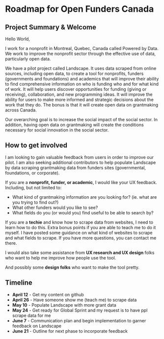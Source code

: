 # Roadmap for Open Funders Canada
## Project Summary & Welcome
 
Hello World,
 
I work for a nonprofit in Montreal, Quebec, Canada called Powered by Data.  We work to improve the nonprofit sector through the effective use of data, particularly open data. 
 
We have a pilot project called Landscape.  It uses data scraped from online sources, including open data, to create a tool for nonprofits, funders (governments and foundations) and academics that will improve their ability to find comprehensive information on who is funding who and for what kind of work.  It will help users discover opportunities for funding (giving or receiving), collaboration, and new programming ideas.  It will improve the ability for users to make more informed and strategic decisions about the work that they do.  The bonus is that it will create open data on grantmaking across Canada. 
 
Our overarching goal is to increase the social impact of the social sector.  In addition, having open data on grantmaking will create the conditions necessary for social innovation in the social sector. 
 

## How to get involved
 
I am looking to gain valuable feedback from users in order to improve our pilot.  I am also seeking additional contributors to help populate Landscape by data scraping grantmaking data from funders sites (governmental, foundations, or corporate). 

If you are a __nonprofit, funder, or academic__, I would like your UX feedback.  Including, but not limited to: 
* What kind of grantmaking information are you looking for? (ie. what are you trying to find out?)
* What other funders would you like to see?
* What fields do you (or would you) find useful to be able to search by?

If you are a __techie__ and know how to scrape data from websites, I need to learn how to do this.  Extra bonus points if you are able to teach me to do it myself. I have posted some guidance on what kind of websites to scrape and what fields to scrape. If you have more questions, you can contact me there.

I would also take some assistance from __UX research and UX design__ folks who want to help me improve how people use the tool.  

And possibly some __design folks__ who want to make the tool pretty.

## Timeline

* __April 12__ - Get my content on github
* __April 26__ - Have someone show me (teach me) to scrape data
* __May 10__ - Populate Landscape with more grant data
* __May 24__ - Get ready for Global Sprint and my request is to have ppl scrape data for me
* __June 7__ - Communication plan and begin implementation to garner feedback on Landscape
* __June 21__ - Outline for next phase to incorporate feedback
